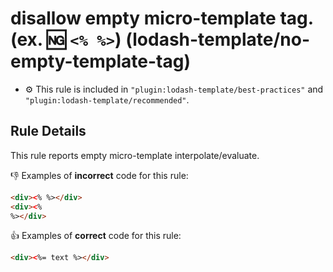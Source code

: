 # disallow empty micro-template tag. (ex. :ng: `<% %>`) (lodash-template/no-empty-template-tag)

- :gear: This rule is included in `"plugin:lodash-template/best-practices"` and `"plugin:lodash-template/recommended"`.

## Rule Details

This rule reports empty micro-template interpolate/evaluate.

:-1: Examples of **incorrect** code for this rule:

```html
<div><% %></div>
<div><%
%></div>
```

:+1: Examples of **correct** code for this rule:

```html
<div><%= text %></div>
```
